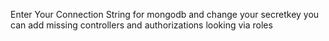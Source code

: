 Enter Your Connection String for mongodb and change your secretkey you can add missing controllers and authorizations looking via roles
